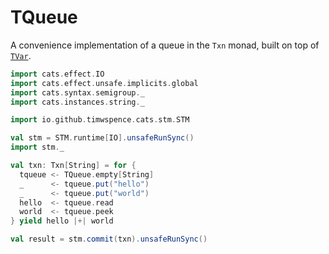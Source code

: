 # TQueue

A convenience implementation of a queue in the `Txn` monad, built on top of
[`TVar`](../theory/tvar.md).

```scala mdoc
import cats.effect.IO
import cats.effect.unsafe.implicits.global
import cats.syntax.semigroup._
import cats.instances.string._

import io.github.timwspence.cats.stm.STM

val stm = STM.runtime[IO].unsafeRunSync()
import stm._

val txn: Txn[String] = for {
  tqueue <- TQueue.empty[String]
  _      <- tqueue.put("hello")
  _      <- tqueue.put("world")
  hello  <- tqueue.read
  world  <- tqueue.peek
} yield hello |+| world

val result = stm.commit(txn).unsafeRunSync()
```

